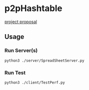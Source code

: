 # p2pHashtable


[project proposal](https://docs.google.com/document/d/1WbyIjw985jdG8tDCrGutfF6qgVYsxmeQ8zx6wO8MM0A/edit?tab=t.0)

## Usage

### Run Server(s)
```
python3 ./server/SpreadSheetServer.py
```
### Run Test
```
python3 ./client/TestPerf.py
```
